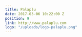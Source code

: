 ```yaml
---
title: Palaplu
date: 2017-03-06 10:22:00 Z
position: 9
link: http://www.palaplu.com
logo: "/uploads/logo-palaplu.png"
---
```


